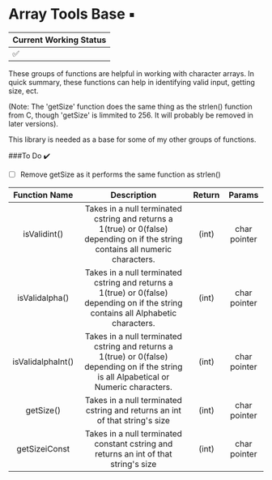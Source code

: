 # Array Tools Base  :black_small_square:
|Current Working Status|
|----------------------|
| :white_check_mark:   |

These groups of functions are helpful in working with character arrays. In quick summary, these functions can help
in identifying valid input, getting size, ect.

(Note: The 'getSize' function does the same thing as the strlen() function from C, though 'getSize' is limmited to 256.
It will probably be removed in later versions).

This library is needed as a base for some of my other groups of functions.

###To Do  :heavy_check_mark:
- [ ] Remove getSize as it performs the same function as strlen()

|Function Name|Description|Return|Params|
|:-----------:|:---------:|:----:|:----:|
|isValidint()|Takes in a null terminated cstring and returns a 1(true) or 0(false) depending on if the string contains all numeric characters.|(int)|char pointer|
|isValidalpha()|Takes in a null terminated cstring and returns a 1(true) or 0(false) depending on if the string contains all Alphabetic characters.|(int)|char pointer|
|isValidalphaInt()|Takes in a null terminated cstring and returns a 1(true) or 0(false) depending on if the string is all Alpabetical or Numeric characters.|(int)|char pointer|
|getSize()|Takes in a null terminated cstring and returns an int of that string's size|(int)|char pointer|
|getSizeiConst|Takes in a null terminated constant cstring and returns an int of that string's size|(int)|char pointer|


